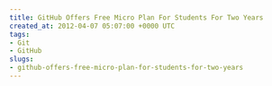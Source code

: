 ```yaml
---
title: GitHub Offers Free Micro Plan For Students For Two Years
created_at: 2012-04-07 05:07:00 +0000 UTC
tags:
- Git
- GitHub
slugs:
- github-offers-free-micro-plan-for-students-for-two-years
---
```

